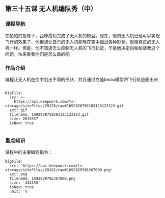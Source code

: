 
## 第三十五课 无人机编队秀（中）
### 课程导航
在帕帕的指导下，西咪成功完成了无人机的模型。现在，他的无人机已经可以实现飞行的效果了。他很想让自己的无人机能够在空中画出各种形状，就像真正的无人机一样。但是，他不知道怎么控制无人机的飞行轨迹，于是他决定向帕帕请教这个问题，快来看看他们是怎么做的吧

### 作品介绍
编程让无人机在空中划出不同的形状，并且通过克隆bmax模型将飞行轨迹画出来

 
 
 
 
 
```@BigFile

bigFile:
  src: >-
    https://api.keepwork.com/ts-storage/siteFiles/29178/raw#1692928750283123123123.gif
  ext: gif
  filename: 1692928750283123123123.gif
  size: 2619357
  isNew: true
          
```



### 重点知识
课程中的主要编程指令：
 
 
 
 
```@BigFile
bigFile:
  src: 'https://api.keepwork.com/ts-storage/siteFiles/29182/raw#1692929786367000.png'
  ext: png
  filename: 1692929786367000.png
  size: '434155'
  isNew: true
  unit: '%'

```